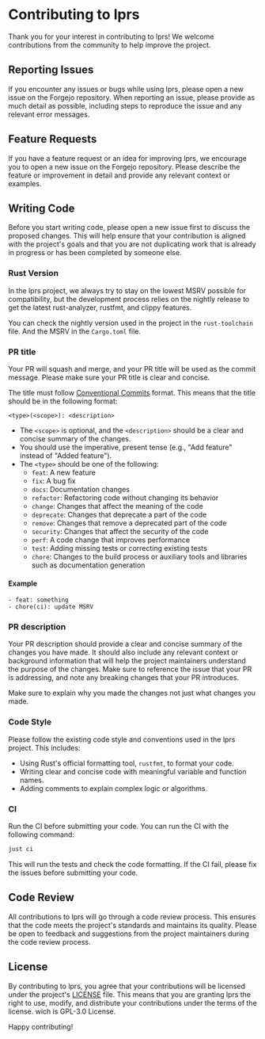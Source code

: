 # Contributing to lprs

Thank you for your interest in contributing to lprs! We welcome contributions from the community to help improve the project.

## Reporting Issues

If you encounter any issues or bugs while using lprs, please open a new issue on the Forgejo repository. When reporting an issue, please provide as much detail as possible, including steps to reproduce the issue and any relevant error messages.

## Feature Requests

If you have a feature request or an idea for improving lprs, we encourage you to open a new issue on the Forgejo repository. Please describe the feature or improvement in detail and provide any relevant context or examples.

## Writing Code
Before you start writing code, please open a new issue first to discuss the proposed changes. This will help ensure that your contribution is aligned with the project's goals and that you are not duplicating work that is already in progress or has been completed by someone else.

### Rust Version
In the lprs project, we always try to stay on the lowest MSRV possible for compatibility, but the development process relies on the nightly release to get the latest rust-analyzer, rustfmt, and clippy features.

You can check the nightly version used in the project in the `rust-toolchain` file. And the MSRV in the `Cargo.toml` file.

### PR title
Your PR will squash and merge, and your PR title will be used as the commit message. Please make sure your PR title is clear and concise.

The title must follow [Conventional Commits](https://www.conventionalcommits.org/en/v1.0.0/) format. This means that the title should be in the following format:

```
<type>(<scope>): <description>
```

- The `<scope>` is optional, and the `<description>` should be a clear and concise summary of the changes.
- You should use the imperative, present tense (e.g., "Add feature" instead of "Added feature").
- The `<type>` should be one of the following:
  - `feat`: A new feature
  - `fix`: A bug fix
  - `docs`: Documentation changes
  - `refactor`: Refactoring code without changing its behavior
  - `change`: Changes that affect the meaning of the code
  - `deprecate`: Changes that deprecate a part of the code
  - `remove`: Changes that remove a deprecated part of the code
  - `security`: Changes that affect the security of the code
  - `perf`: A code change that improves performance
  - `test`: Adding missing tests or correcting existing tests
  - `chore`: Changes to the build process or auxiliary tools and libraries such as documentation generation

#### Example
```
- feat: something
- chore(ci): update MSRV
```

### PR description
Your PR description should provide a clear and concise summary of the changes you have made. It should also include any relevant context or background information that will help the project maintainers understand the purpose of the changes. Make sure to reference the issue that your PR is addressing, and note any breaking changes that your PR introduces.

Make sure to explain why you made the changes not just what changes you made.

### Code Style

Please follow the existing code style and conventions used in the lprs project. This includes:

- Using Rust's official formatting tool, `rustfmt`, to format your code.
- Writing clear and concise code with meaningful variable and function names.
- Adding comments to explain complex logic or algorithms.

### CI
Run the CI before submitting your code. You can run the CI with the following command:

```bash
just ci
```

This will run the tests and check the code formatting. If the CI fail, please fix the issues before submitting your code.

## Code Review

All contributions to lprs will go through a code review process. This ensures that the code meets the project's standards and maintains its quality. Please be open to feedback and suggestions from the project maintainers during the code review process.

## License

By contributing to lprs, you agree that your contributions will be licensed under the project's [LICENSE](LICENSE) file. This means that you are granting lprs the right to use, modify, and distribute your contributions under the terms of the license. wich is GPL-3.0 License.

Happy contributing!
